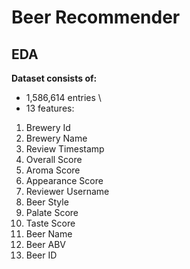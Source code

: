 # Beer Recommender

## EDA
**Dataset consists of:**

- 1,586,614 entries \
- 13 features: 

1. Brewery Id
2. Brewery Name
3. Review Timestamp
4. Overall Score
5. Aroma Score
6. Appearance Score
7. Reviewer Username
8. Beer Style
9. Palate Score
10. Taste Score
11. Beer Name
12. Beer ABV
13. Beer ID
